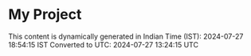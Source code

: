 # My Project

This content is dynamically generated in Indian Time (IST): 2024-07-27 18:54:15 IST
Converted to UTC: 2024-07-27 13:24:15 UTC
